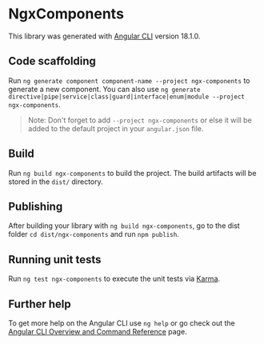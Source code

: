 # NgxComponents

This library was generated with [Angular CLI](https://github.com/angular/angular-cli) version 18.1.0.

## Code scaffolding

Run `ng generate component component-name --project ngx-components` to generate a new component. You can also use `ng generate directive|pipe|service|class|guard|interface|enum|module --project ngx-components`.
> Note: Don't forget to add `--project ngx-components` or else it will be added to the default project in your `angular.json` file. 

## Build

Run `ng build ngx-components` to build the project. The build artifacts will be stored in the `dist/` directory.

## Publishing

After building your library with `ng build ngx-components`, go to the dist folder `cd dist/ngx-components` and run `npm publish`.

## Running unit tests

Run `ng test ngx-components` to execute the unit tests via [Karma](https://karma-runner.github.io).

## Further help

To get more help on the Angular CLI use `ng help` or go check out the [Angular CLI Overview and Command Reference](https://angular.dev/tools/cli) page.
